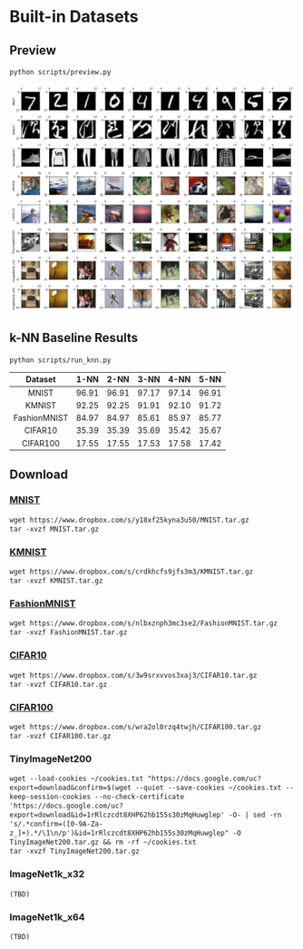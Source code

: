 # Built-in Datasets

## Preview

```
python scripts/preview.py
```
![](./preview.png)

## k-NN Baseline Results

```
python scripts/run_knn.py
```

| Dataset         | 1-NN  | 2-NN  | 3-NN  | 4-NN  | 5-NN  |
| :-:             | :-:   | :-:   | :-:   | :-:   | :-:   |
| MNIST           | 96.91 | 96.91 | 97.17 | 97.14 | 96.91 |
| KMNIST          | 92.25 | 92.25 | 91.91 | 92.10 | 91.72 |
| FashionMNIST    | 84.97 | 84.97 | 85.61 | 85.97 | 85.77 |
| CIFAR10         | 35.39 | 35.39 | 35.69 | 35.42 | 35.67 |
| CIFAR100        | 17.55 | 17.55 | 17.53 | 17.58 | 17.42 |

## Download

### [MNIST](http://yann.lecun.com/exdb/mnist/)
```
wget https://www.dropbox.com/s/y18xf25kyna3u50/MNIST.tar.gz
tar -xvzf MNIST.tar.gz
```

### [KMNIST](https://github.com/rois-codh/kmnist)
```
wget https://www.dropbox.com/s/crdkhcfs9jfs3m3/KMNIST.tar.gz
tar -xvzf KMNIST.tar.gz
```

### [FashionMNIST](https://github.com/zalandoresearch/fashion-mnist)
```
wget https://www.dropbox.com/s/nlbxznph3mc3se2/FashionMNIST.tar.gz
tar -xvzf FashionMNIST.tar.gz
```

### [CIFAR10](https://www.cs.toronto.edu/~kriz/cifar.html)
```
wget https://www.dropbox.com/s/3w9srxvvos3xaj3/CIFAR10.tar.gz
tar -xvzf CIFAR10.tar.gz
```

### [CIFAR100](https://www.cs.toronto.edu/~kriz/cifar.html)
```
wget https://www.dropbox.com/s/wra2ol0rzq4twjh/CIFAR100.tar.gz
tar -xvzf CIFAR100.tar.gz
```

### TinyImageNet200
```
wget --load-cookies ~/cookies.txt "https://docs.google.com/uc?export=download&confirm=$(wget --quiet --save-cookies ~/cookies.txt --keep-session-cookies --no-check-certificate 'https://docs.google.com/uc?export=download&id=1rRlczcdt8XHP62hb155s30zMqHuwglep' -O- | sed -rn 's/.*confirm=([0-9A-Za-z_]+).*/\1\n/p')&id=1rRlczcdt8XHP62hb155s30zMqHuwglep" -O TinyImageNet200.tar.gz && rm -rf ~/cookies.txt
tar -xvzf TinyImageNet200.tar.gz
```

### ImageNet1k_x32
```
(TBD)
```

### ImageNet1k_x64
```
(TBD)
```
